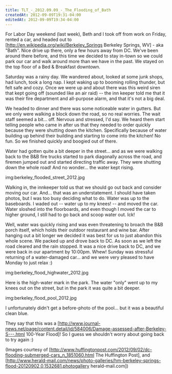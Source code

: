```yaml
---
title: TLT_-_2012.09.09_-_The_Flooding_of_Bath
createdAt: 2012-09-09T19:31-04:00
editedAt: 2012-09-09T19:34-04:00
---
```


For Labor Day weekend (last week), Beth and I took off from work on Friday, rented a car, and headed out to [http://en.wikipedia.org/wiki/Berkeley_Springs Berkeley Springs, WV] - aka "Bath". Nice drive up there, only a few hours away from DC. We've been around there before, and this time we decided to stay in-town so we could park our car and walk around more than we have in the past. We stayed on the top floor of a Bed & Breakfast downtown.

Saturday was a rainy day. We wandered about, looked at some junk shops, had lunch, took a long nap. I kept waking up to booming rolling thunder, but felt safe and cozy. Once we were up and about there was this weird siren that kept going off (sounded like an air raid) -- the inn keeper told me that it was their fire department and all-purpose alarm, and that it's not a big deal.

We headed to dinner and there was some noticeable water in gutters. But we only were walking a block down the road, so no real worries. The wait staff seemed a bit... off. Nervous and stressed, I'd say. We heard them start telling people who came in after us that they needed to order quickly because they were shutting down the kitchen. Specifically because of water building up behind their building and starting to come into the kitchen! No fun. So we finished quickly and boogied out of there.

Water had gotten quite a bit deeper in the street... and as we were walking back to the B&B fire trucks started to park diagonally across the road, and firemen jumped out and started directing traffic away. They were shutting down the whole road! And no wonder... the water kept rising.

img:berkeley_flooded_street_2012.jpg

Walking in, the innkeeper told us that we should go out back and consider moving our car. And... that was an understatement. I should have taken photos, but I was too busy deciding what to do. Water was up to the baseboards. I waded out -- water up to my knees! -- and moved the car. Water sloshed into the floorboards, and even though I moved the car to higher ground, I still had to go back and scoop water out. Ick!

Well, water was quickly rising and was even threatening to broach the B&B porch itself, which holds their outdoor restaurant and wine bar. After hanging out a bit longer we decided it was best for us to just abandon this whole scene. We packed up and drove back to DC. As soon as we left the road cleared and the rain stopped. It was a nice drive back to DC, and we were back in our apartment by 10:00pm. Whew! Sunday was stressful returning of a water-damaged car... and we were very pleased to have Monday to just relax :)

img:berkeley_flood_highwater_2012.jpg

Here is the high-water mark in the park. The water "only" went up to my knees out on the street, but in the park it was quite a bit deeper.

img:berkeley_flood_pool_2012.jpg

I unfortunately didn't get a before-photo of the pool... but it was a beautiful clean blue.

They say that this was a [http://www.journal-news.net/page/content.detail/id/584006/Damage-assessed-after-Berkeley-S---.html 100-Year Flood]! So I guess we shouldn't worry about going back to try again :)

(Images courtesy of [http://www.huffingtonpost.com/2012/09/02/dc-flooding-submerged-cars_n_1851060.html The Huffington Post], and [http://www.herald-mail.com/news/photo-galleries/hm-berkeley-springs-flood-20120902,0,1532681.photogallery herald-mail.com])

